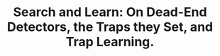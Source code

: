 ---
id: "conf_ijcai_Steinmetz017"
title: "Search and Learn: On Dead-End Detectors, the Traps they Set, and Trap Learning."
authors: ["Marcel Steinmetz", "Jörg Hoffmann"]
year: "2017"
url: "https://doi.org/10.24963/ijcai.2017/614"
doi: "10.24963/IJCAI.2017/614"
booktitle: "Twenty-Sixth International Joint Conference on Artificial Intelligence, IJCAI 2017"
pages: "4398-4404"
type: "conference"
bibType: "inproceedings"
---